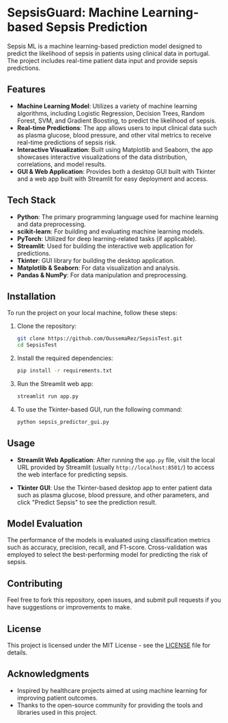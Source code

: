 # SepsisGuard: Machine Learning-based Sepsis Prediction

Sepsis ML is a machine learning-based prediction model designed to predict the likelihood of sepsis in patients using clinical data in portugal. The project includes real-time patient data input and provide sepsis predictions.

## Features

- **Machine Learning Model**: Utilizes a variety of machine learning algorithms, including Logistic Regression, Decision Trees, Random Forest, SVM, and Gradient Boosting, to predict the likelihood of sepsis.
- **Real-time Predictions**: The app allows users to input clinical data such as plasma glucose, blood pressure, and other vital metrics to receive real-time predictions of sepsis risk.
- **Interactive Visualization**: Built using Matplotlib and Seaborn, the app showcases interactive visualizations of the data distribution, correlations, and model results.
- **GUI & Web Application**: Provides both a desktop GUI built with Tkinter and a web app built with Streamlit for easy deployment and access.

## Tech Stack

- **Python**: The primary programming language used for machine learning and data preprocessing.
- **scikit-learn**: For building and evaluating machine learning models.
- **PyTorch**: Utilized for deep learning-related tasks (if applicable).
- **Streamlit**: Used for building the interactive web application for predictions.
- **Tkinter**: GUI library for building the desktop application.
- **Matplotlib & Seaborn**: For data visualization and analysis.
- **Pandas & NumPy**: For data manipulation and preprocessing.

## Installation

To run the project on your local machine, follow these steps:

1. Clone the repository:
    ```bash
    git clone https://github.com/OussemaRez/SepsisTest.git
    cd SepsisTest
    ```

2. Install the required dependencies:
    ```bash
    pip install -r requirements.txt
    ```

3. Run the Streamlit web app:
    ```bash
    streamlit run app.py
    ```

4. To use the Tkinter-based GUI, run the following command:
    ```bash
    python sepsis_predictor_gui.py
    ```

## Usage

- **Streamlit Web Application**: After running the `app.py` file, visit the local URL provided by Streamlit (usually `http://localhost:8501/`) to access the web interface for predicting sepsis.
  
- **Tkinter GUI**: Use the Tkinter-based desktop app to enter patient data such as plasma glucose, blood pressure, and other parameters, and click "Predict Sepsis" to see the prediction result.

## Model Evaluation

The performance of the models is evaluated using classification metrics such as accuracy, precision, recall, and F1-score. Cross-validation was employed to select the best-performing model for predicting the risk of sepsis.

## Contributing

Feel free to fork this repository, open issues, and submit pull requests if you have suggestions or improvements to make.

## License

This project is licensed under the MIT License - see the [LICENSE](LICENSE) file for details.

## Acknowledgments

- Inspired by healthcare projects aimed at using machine learning for improving patient outcomes.
- Thanks to the open-source community for providing the tools and libraries used in this project.

